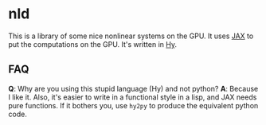 # nld

This is a library of some nice nonlinear systems on the GPU.
It uses [JAX](https://jax.readthedocs.io/en/latest/) to put the computations on the GPU. It's written in [Hy](https://hylang.org/).

## FAQ

**Q**: Why are you using this stupid language (Hy) and not python?
**A**: Because I like it. Also, it's easier to write in a functional style in a lisp, and JAX needs pure functions. If it bothers you, use `hy2py` to produce the equivalent python code.
